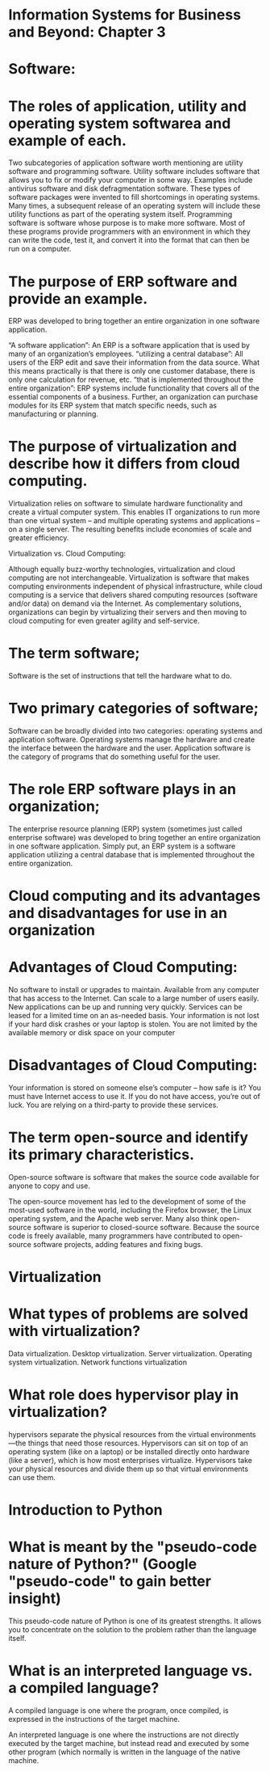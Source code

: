 
 
 
 
 
 # Information Systems for Business and Beyond: Chapter 3 
   # Software:
   
   # The roles of application, utility and operating system softwarea and example of each.
   Two subcategories of application software worth mentioning are utility software and programming software. Utility software includes software that allows you to fix or modify your computer in some way. Examples include antivirus software and disk defragmentation software. These types of software packages were invented to fill shortcomings in operating systems. Many times, a subsequent release of an operating system will include these utility functions as part of the operating system itself.
Programming software is software whose purpose is to make more software. Most of these programs provide programmers with an environment in which they can write the code, test it, and convert it into the format that can then be run on a computer. 

# The purpose of ERP software and provide an example.
ERP was developed to bring together an entire organization in one software application.

“A software application”: An ERP is a software application that is used by many of an organization’s employees.
“utilizing a central database”: All users of the ERP edit and save their information from the data source. What this means practically is that there is only one customer database, there is only one calculation for revenue, etc.
“that is implemented throughout the entire organization”: ERP systems include functionality that covers all of the essential components of a business. Further, an organization can purchase modules for its ERP system that match specific needs, such as manufacturing or planning. 

# The purpose of virtualization and describe how it differs from cloud computing. 

 Virtualization relies on software to simulate hardware functionality and create a virtual computer system. This enables IT organizations to run more than one virtual system – and multiple operating systems and applications – on a single server. The resulting benefits include economies of scale and greater efficiency.
 
 Virtualization vs. Cloud Computing:
 
Although equally buzz-worthy technologies, virtualization and cloud computing are not interchangeable. Virtualization is software that makes computing environments independent of physical infrastructure, while cloud computing is a service that delivers shared computing resources (software and/or data) on demand via the Internet. As complementary solutions, organizations can begin by virtualizing their servers and then moving to cloud computing for even greater agility and self-service.

  # The term software; 
Software is the set of instructions that tell the hardware what to do.

# Two primary categories of software; 
Software can be broadly divided into two categories: operating systems and application software. Operating systems manage the hardware and create the interface between the hardware and the user. Application software is the category of programs that do something useful for the user.

# The role ERP software plays in an organization;
The enterprise resource planning (ERP) system (sometimes just called enterprise software) was developed to bring together an entire organization in one software application. Simply put, an ERP system is a software application utilizing a central database that is implemented throughout the entire organization.

# Cloud computing and its advantages and disadvantages for use in an organization
# Advantages of Cloud Computing:
No software to install or upgrades to maintain.
Available from any computer that has access to the Internet.
Can scale to a large number of users easily.
New applications can be up and running very quickly.
Services can be leased for a limited time on an as-needed basis.
Your information is not lost if your hard disk crashes or your laptop is stolen.
You are not limited by the available memory or disk space on your computer

# Disadvantages of Cloud Computing:
Your information is stored on someone else’s computer – how safe is it?
You must have Internet access to use it. If you do not have access, you’re out of luck.
You are relying on a third-party to provide these services.

# The term open-source and identify its primary characteristics.

   Open-source software is software that makes the source code available for anyone to copy and use.
   
The open-source movement has led to the development of some of the most-used software in the world, including the Firefox browser, the Linux operating system, and the Apache web server. Many also think open-source software is superior to closed-source software. Because the source code is freely available, many programmers have contributed to open-source software projects, adding features and fixing bugs.
 


  # Virtualization 

# What types of problems are solved with virtualization? 
Data virtualization.
Desktop virtualization.
Server virtualization.
Operating system virtualization.
Network functions virtualization
 

# What role does hypervisor play in virtualization? 
 hypervisors separate the physical resources from the virtual environments—the things that need those resources. Hypervisors can sit on top of an operating system (like on a laptop) or be installed directly onto hardware (like a server), which is how most enterprises virtualize. Hypervisors take your physical resources and divide them up so that virtual environments can use them.
 




# Introduction to Python 

# What is meant by the "pseudo-code nature of Python?" (Google "pseudo-code" to gain better insight) 
 This pseudo-code nature of Python is one of its greatest strengths. It allows you to concentrate on the solution to the problem rather than the language itself.

# What is an interpreted language vs. a compiled language?

A compiled language is one where the program, once compiled, is expressed in the instructions of the target machine.

An interpreted language is one where the instructions are not directly executed by the target machine, but instead read and executed by some other program (which normally is written in the language of the native machine.
 
 
 








